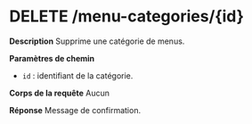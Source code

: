 # DELETE /menu-categories/{id}

**Description**
Supprime une catégorie de menus.

**Paramètres de chemin**
- `id` : identifiant de la catégorie.

**Corps de la requête**
Aucun

**Réponse**
Message de confirmation.
